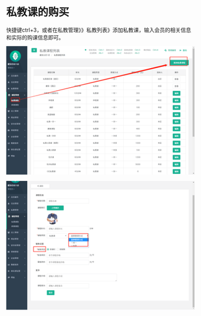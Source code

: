 # 私教课的购买

 快捷键ctrl+3，或者在私教管理》》私教列表》添加私教课，输入会员的相关信息和实际的购课信息即可。

![](../.gitbook/assets/1%20%2816%29.png)

![](../.gitbook/assets/2%20%2830%29.png)

